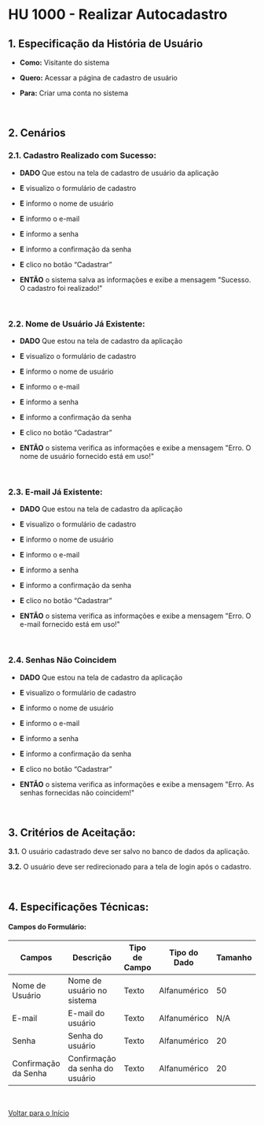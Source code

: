 # HU 1000 - Realizar Autocadastro <a name="inicio"></a>

## 1. Especificação da História de Usuário

- **Como:** Visitante do sistema

- **Quero:** Acessar a página de cadastro de usuário

- **Para:** Criar uma conta no sistema

<br>

## 2. Cenários

### 2.1. Cadastro Realizado com Sucesso:

- **DADO** Que estou na tela de cadastro de usuário da aplicação

- **E** visualizo o formulário de cadastro

- **E** informo o nome de usuário

- **E** informo o e-mail

- **E** informo a senha

- **E** informo a confirmação da senha

- **E** clico no botão “Cadastrar”

- **ENTÃO** o sistema salva as informações e exibe a mensagem "Sucesso. O cadastro foi realizado!"

<br>

### 2.2. Nome de Usuário Já Existente:

- **DADO** Que estou na tela de cadastro da aplicação

- **E** visualizo o formulário de cadastro

- **E** informo o nome de usuário

- **E** informo o e-mail

- **E** informo a senha

- **E** informo a confirmação da senha

- **E** clico no botão “Cadastrar”

- **ENTÃO** o sistema verifica as informações e exibe a mensagem "Erro. O nome de usuário fornecido está em uso!"

<br>

### 2.3. E-mail Já Existente:

- **DADO** Que estou na tela de cadastro da aplicação

- **E** visualizo o formulário de cadastro

- **E** informo o nome de usuário

- **E** informo o e-mail

- **E** informo a senha

- **E** informo a confirmação da senha

- **E** clico no botão “Cadastrar”

- **ENTÃO** o sistema verifica as informações e exibe a mensagem "Erro. O e-mail fornecido está em uso!"

<br>

### 2.4. Senhas Não Coincidem

- **DADO** Que estou na tela de cadastro da aplicação

- **E** visualizo o formulário de cadastro

- **E** informo o nome de usuário

- **E** informo o e-mail

- **E** informo a senha

- **E** informo a confirmação da senha

- **E** clico no botão “Cadastrar”

- **ENTÃO** o sistema verifica as informações e exibe a mensagem "Erro. As senhas fornecidas não coincidem!"

<br>

## 3. Critérios de Aceitação:

**3.1.** O usuário cadastrado deve ser salvo no banco de dados da aplicação.

**3.2.** O usuário deve ser redirecionado para a tela de login após o cadastro.

<br>

## 4. Especificações Técnicas:

#### Campos do Formulário:

| Campos               | Descrição                       | Tipo de Campo | Tipo do Dado | Tamanho | Máscara | Editável | Obrigatório | Regras |
| -------------------- | ------------------------------- | ------------- | ------------ | ------- | ------- | -------- | ----------- | ------ |
| Nome de Usuário      | Nome de usuário no sistema      | Texto         | Alfanumérico | 50      | N/A     | S        | S           | N/A    |
| E-mail               | E-mail do usuário               | Texto         | Alfanumérico | N/A     | N/A     | S        | S           | N/A    |
| Senha                | Senha do usuário                | Texto         | Alfanumérico | 20      | N/A     | S        | S           | N/A    |
| Confirmação da Senha | Confirmação da senha do usuário | Texto         | Alfanumérico | 20      | N/A     | S        | S           | N/A    |

<br>

[Voltar para o Início](#inicio)
